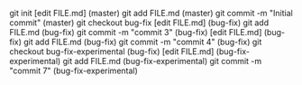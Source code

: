 git init 
[edit FILE.md] (master)
git add FILE.md (master)
git commit -m "Initial commit" (master)
git checkout bug-fix
[edit FILE.md] (bug-fix)
git add FILE.md (bug-fix)
git commit -m "commit 3" (bug-fix)
[edit FILE.md] (bug-fix)
git add FILE.md (bug-fix)
git commit -m "commit 4" (bug-fix)
git checkout bug-fix-experimental (bug-fix)
[edit FILE.md] (bug-fix-experimental)
git add FILE.md (bug-fix-experimental)
git commit -m "commit 7" (bug-fix-experimental)
